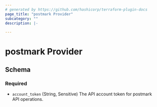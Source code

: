 ```yaml
---
# generated by https://github.com/hashicorp/terraform-plugin-docs
page_title: "postmark Provider"
subcategory: ""
description: |-
  
---
```


# postmark Provider





<!-- schema generated by tfplugindocs -->
## Schema

### Required

- `account_token` (String, Sensitive) The API account token for postmark API operations.
